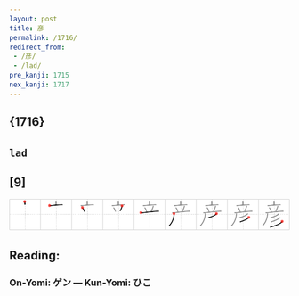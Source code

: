 ```yaml
---
layout: post
title: 彦
permalink: /1716/
redirect_from:
 - /彦/
 - /lad/
pre_kanji: 1715
nex_kanji: 1717
---
```


## {1716}

## `lad`

## [9]

<div class="stroke"><img src="../images/E5BDA6.png" /></div>

## Reading:

### On-Yomi: ゲン &mdash; Kun-Yomi: ひこ

